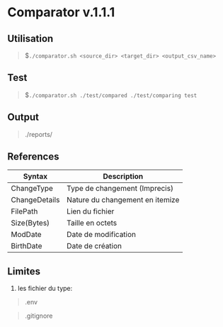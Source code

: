 # Comparator v.1.1.1
## Utilisation
>  $`./comparator.sh <source_dir> <target_dir> <output_csv_name>`

## Test
> $`./comparator.sh ./test/compared ./test/comparing test`

## Output
> ./reports/


## References


| Syntax                  | Description                     |
|-------------------------|---------------------------------|
| ChangeType              | Type de changement (Imprecis)   |
| ChangeDetails           | Nature du changement en itemize | 
| FilePath                | Lien du fichier                 | 
| Size(Bytes)             | Taille en octets                |
| ModDate                 | Date de modification            |
| BirthDate | Date de création                | 


## Limites

1. les fichier du type:
>.env

> .gitignore

